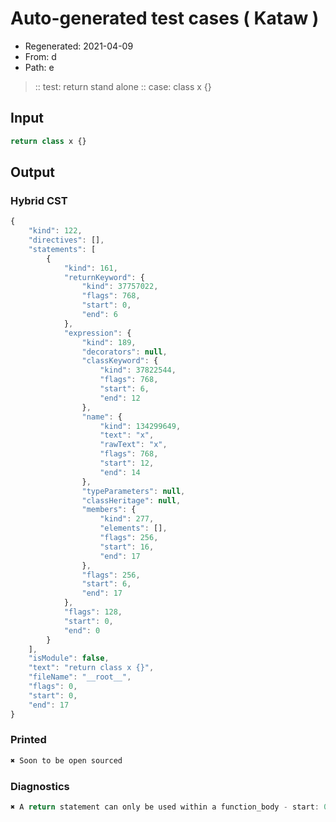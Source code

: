 # Auto-generated test cases ( Kataw )
- Regenerated: 2021-04-09
- From: d
- Path: e
> :: test: return stand alone
> :: case: class x {}
## Input

`````js
return class x {}
`````

## Output

### Hybrid CST

```javascript
{
    "kind": 122,
    "directives": [],
    "statements": [
        {
            "kind": 161,
            "returnKeyword": {
                "kind": 37757022,
                "flags": 768,
                "start": 0,
                "end": 6
            },
            "expression": {
                "kind": 189,
                "decorators": null,
                "classKeyword": {
                    "kind": 37822544,
                    "flags": 768,
                    "start": 6,
                    "end": 12
                },
                "name": {
                    "kind": 134299649,
                    "text": "x",
                    "rawText": "x",
                    "flags": 768,
                    "start": 12,
                    "end": 14
                },
                "typeParameters": null,
                "classHeritage": null,
                "members": {
                    "kind": 277,
                    "elements": [],
                    "flags": 256,
                    "start": 16,
                    "end": 17
                },
                "flags": 256,
                "start": 6,
                "end": 17
            },
            "flags": 128,
            "start": 0,
            "end": 0
        }
    ],
    "isModule": false,
    "text": "return class x {}",
    "fileName": "__root__",
    "flags": 0,
    "start": 0,
    "end": 17
}
```

### Printed

```javascript
✖ Soon to be open sourced
```

### Diagnostics

```javascript
✖ A return statement can only be used within a function_body - start: 0, end: 6

```

